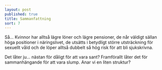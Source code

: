 ```yaml
---
layout: post
published: true
title: Sammanfattning
sort: 7
---
```



Så... Kvinnor har alltså lägre löner och lägre pensioner, de når väldigt sällan höga positioner i näringslivet, de utsätts i betydligt större utsträckning för sexuellt våld och de löper alltså dubbelt så hög risk för att bli sjukskrivna. 

Det låter ju... nästan för dåligt för att vara sant? Framförallt låter det för sammanhängande för att vara slump. Anar vi en liten struktur?
